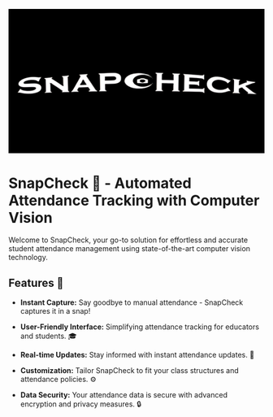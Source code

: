 ![SnapCheck](logo.png)
# SnapCheck 📸 - Automated Attendance Tracking with Computer Vision

Welcome to SnapCheck, your go-to solution for effortless and accurate student attendance management using state-of-the-art computer vision technology.

## Features 🚀

- **Instant Capture:** Say goodbye to manual attendance - SnapCheck captures it in a snap!
  
- **User-Friendly Interface:** Simplifying attendance tracking for educators and students. 🎓

- **Real-time Updates:** Stay informed with instant attendance updates. 🔄

- **Customization:** Tailor SnapCheck to fit your class structures and attendance policies. ⚙️

- **Data Security:** Your attendance data is secure with advanced encryption and privacy measures. 🔒

